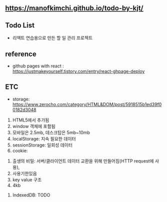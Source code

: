 ## https://manofkimchi.github.io/todo-by-kjt/

## Todo List
- 리액트 연습용으로 만든 할 일 관리 프로젝트

## reference
- github pages with react : https://justmakeyourself.tistory.com/entry/react-ghpage-deploy

## ETC
- storage: https://www.zerocho.com/category/HTML&DOM/post/5918515b1ed39f00182d3048
1. HTML5에서 추가됨
1. window 객체에 포함됨
1. 모바일은 2.5mb, 데스크탑은 5mb~10mb
1. localStorage: 지속 필요한 데이터
1. sessionStorage: 일회성 데이터  
1. cookie:  
  1) 출생의 비밀: 서버/클라이언트 데이터 교환을 위해 만들어짐(HTTP request에 사용), 
  2) 사용기한있음
  3) key value 구조
  4) 4kb  
1. IndexedDB: TODO

